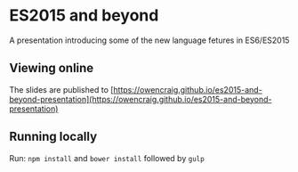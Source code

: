 # ES2015 and beyond
A presentation introducing some of the new language fetures in ES6/ES2015

## Viewing online
The slides are published to [https://owencraig.github.io/es2015-and-beyond-presentation](https://owencraig.github.io/es2015-and-beyond-presentation)

## Running locally
Run: ```npm install``` and  ```bower install``` followed by ``` gulp ```


